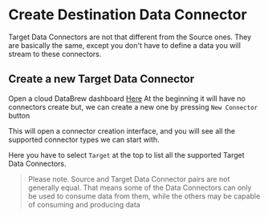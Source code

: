 # Create Destination Data Connector

Target Data Connectors are not that different from the Source ones.
They are basically the same, except you don't have to define a data you will stream to these connectors.

## Create a new Target Data Connector

Open a cloud DataBrew dashboard [Here](https://app.databrew.tech/connectors)
At the beginning it will have no connectors create but, we can create a new one by pressing `New Connector` button

This will open a connector creation interface, and you will see all the supported connector types we can start with.

Here you have to select `Target` at the top to list all the supported Target Data Connectors. 

> Please note. Source and Target Data Connector pairs are not generally equal. That means some of the Data Connectors can 
> only be used to consume data from them, while the others may be capable of consuming and producing data